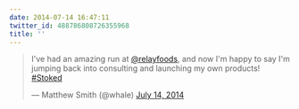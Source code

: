```yaml
---
date: 2014-07-14 16:47:11
twitter_id: 488786808726355968
title: ''
---
```


<blockquote class="twitter-tweet"><p lang="en" dir="ltr">I&#39;ve had an amazing run at <a href="https://twitter.com/RelayFoods?ref_src=twsrc%5Etfw">@relayfoods</a>, and now I&#39;m happy to say I&#39;m jumping back into consulting and launching my own products! <a href="https://twitter.com/hashtag/Stoked?src=hash&amp;ref_src=twsrc%5Etfw">#Stoked</a></p>&mdash; Matthew Smith (@whale) <a href="https://twitter.com/whale/status/488780810648952832?ref_src=twsrc%5Etfw">July 14, 2014</a></blockquote>
<script async src="https://platform.twitter.com/widgets.js" charset="utf-8"></script>
